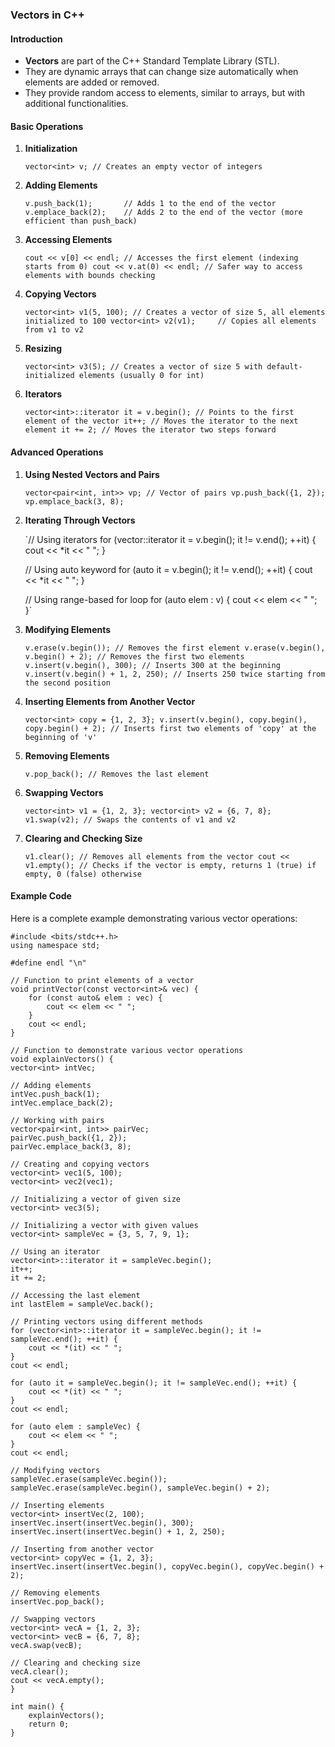 
### Vectors in C++

#### Introduction

-   **Vectors** are part of the C++ Standard Template Library (STL).
-   They are dynamic arrays that can change size automatically when elements are added or removed.
-   They provide random access to elements, similar to arrays, but with additional functionalities.

#### Basic Operations

1.  **Initialization**
    
    `vector<int> v; // Creates an empty vector of integers` 
    
2.  **Adding Elements**
    
    `v.push_back(1);       // Adds 1 to the end of the vector
    v.emplace_back(2);    // Adds 2 to the end of the vector (more efficient than push_back)` 
    
3.  **Accessing Elements**
    
    `cout << v[0] << endl; // Accesses the first element (indexing starts from 0)
    cout << v.at(0) << endl; // Safer way to access elements with bounds checking` 
    
4.  **Copying Vectors**
    
    `vector<int> v1(5, 100); // Creates a vector of size 5, all elements initialized to 100
    vector<int> v2(v1);     // Copies all elements from v1 to v2` 
    
5.  **Resizing**
    
    `vector<int> v3(5); // Creates a vector of size 5 with default-initialized elements (usually 0 for int)` 
    
6.  **Iterators**
    
    `vector<int>::iterator it = v.begin(); // Points to the first element of the vector
    it++; // Moves the iterator to the next element
    it += 2; // Moves the iterator two steps forward` 
    

#### Advanced Operations

1.  **Using Nested Vectors and Pairs**
    
    `vector<pair<int, int>> vp; // Vector of pairs
    vp.push_back({1, 2});
    vp.emplace_back(3, 8);` 
    
2.  **Iterating Through Vectors**
    
    `// Using iterators
    for (vector<int>::iterator it = v.begin(); it != v.end(); ++it) {
        cout << *it << " ";
    }
    
    // Using auto keyword
    for (auto it = v.begin(); it != v.end(); ++it) {
        cout << *it << " ";
    }
    
    // Using range-based for loop
    for (auto elem : v) {
        cout << elem << " ";
    }` 
    
3.  **Modifying Elements**
    
    `v.erase(v.begin()); // Removes the first element
    v.erase(v.begin(), v.begin() + 2); // Removes the first two elements
    v.insert(v.begin(), 300); // Inserts 300 at the beginning
    v.insert(v.begin() + 1, 2, 250); // Inserts 250 twice starting from the second position` 
    
4.  **Inserting Elements from Another Vector**
    
    `vector<int> copy = {1, 2, 3};
    v.insert(v.begin(), copy.begin(), copy.begin() + 2); // Inserts first two elements of 'copy' at the beginning of 'v'` 
    
5.  **Removing Elements**
    
    `v.pop_back(); // Removes the last element` 
    
6.  **Swapping Vectors**
    
    `vector<int> v1 = {1, 2, 3};
    vector<int> v2 = {6, 7, 8};
    v1.swap(v2); // Swaps the contents of v1 and v2` 
    
7.  **Clearing and Checking Size**
    
    `v1.clear(); // Removes all elements from the vector
    cout << v1.empty(); // Checks if the vector is empty, returns 1 (true) if empty, 0 (false) otherwise` 
    

#### Example Code

Here is a complete example demonstrating various vector operations:

    #include <bits/stdc++.h>
    using namespace std;

    #define endl "\n"

    // Function to print elements of a vector
    void printVector(const vector<int>& vec) {
        for (const auto& elem : vec) {
            cout << elem << " ";
        }
        cout << endl;
    }

    // Function to demonstrate various vector operations
    void explainVectors() {
    vector<int> intVec;

    // Adding elements
    intVec.push_back(1);
    intVec.emplace_back(2);

    // Working with pairs
    vector<pair<int, int>> pairVec;
    pairVec.push_back({1, 2});
    pairVec.emplace_back(3, 8);

    // Creating and copying vectors
    vector<int> vec1(5, 100);
    vector<int> vec2(vec1);

    // Initializing a vector of given size
    vector<int> vec3(5);

    // Initializing a vector with given values
    vector<int> sampleVec = {3, 5, 7, 9, 1};

    // Using an iterator
    vector<int>::iterator it = sampleVec.begin();
    it++;
    it += 2;

    // Accessing the last element
    int lastElem = sampleVec.back();

    // Printing vectors using different methods
    for (vector<int>::iterator it = sampleVec.begin(); it != sampleVec.end(); ++it) {
        cout << *(it) << " ";
    }
    cout << endl;

    for (auto it = sampleVec.begin(); it != sampleVec.end(); ++it) {
        cout << *(it) << " ";
    }
    cout << endl;

    for (auto elem : sampleVec) {
        cout << elem << " ";
    }
    cout << endl;

    // Modifying vectors
    sampleVec.erase(sampleVec.begin());
    sampleVec.erase(sampleVec.begin(), sampleVec.begin() + 2);

    // Inserting elements
    vector<int> insertVec(2, 100);
    insertVec.insert(insertVec.begin(), 300);
    insertVec.insert(insertVec.begin() + 1, 2, 250);

    // Inserting from another vector
    vector<int> copyVec = {1, 2, 3};
    insertVec.insert(insertVec.begin(), copyVec.begin(), copyVec.begin() + 2);

    // Removing elements
    insertVec.pop_back();

    // Swapping vectors
    vector<int> vecA = {1, 2, 3};
    vector<int> vecB = {6, 7, 8};
    vecA.swap(vecB);

    // Clearing and checking size
    vecA.clear();
    cout << vecA.empty();
    }
    
    int main() {
        explainVectors();
        return 0;
    }